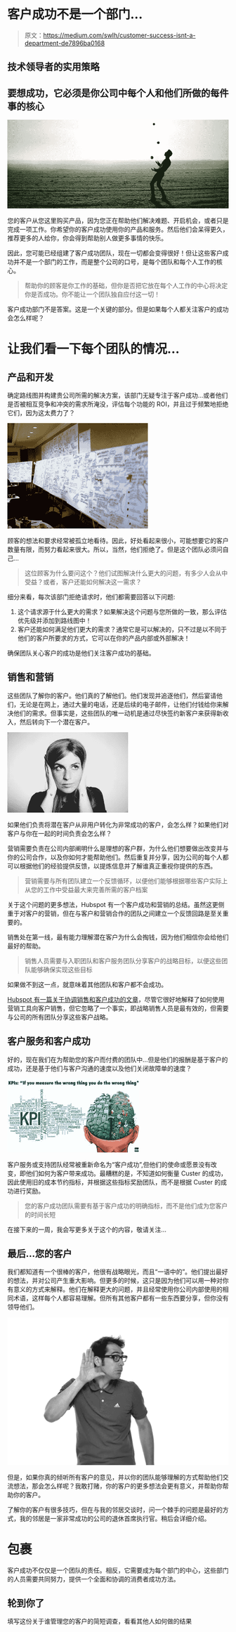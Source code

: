 # 客户成功不是一个部门...

> 原文：<https://medium.com/swlh/customer-success-isnt-a-department-de7896ba0168>

## 技术领导者的实用策略

## 要想成功，它必须是你公司中每个人和他们所做的每件事的核心

![](img/eebf8ade23238b56449d95f215782bc9.png)

您的客户从您这里购买产品，因为您正在帮助他们解决难题、开启机会，或者只是完成一项工作。你希望你的客户成功使用你的产品和服务。然后他们会呆得更久，推荐更多的人给你，你会得到帮助别人做更多事情的快乐。

因此，您可能已经组建了客户成功团队，现在一切都会变得很好！但让这些客户成功并不是一个部门的工作，而是整个公司的口号，是每个团队和每个人工作的核心。

> 帮助你的顾客是你工作的基础，但你是否把它放在每个人工作的中心将决定你是否成功。你不能让一个团队独自应付这一切！

客户成功部门不是答案。这是一个关键的部分。但是如果每个人都关注客户的成功会怎么样呢？

# 让我们看一下每个团队的情况…

## 产品和开发

确定路线图并构建贵公司所需的解决方案，该部门无疑专注于客户成功…或者他们是否被相互竞争和冲突的需求所淹没，评估每个功能的 ROI，并且过于频繁地拒绝它们，因为这太费力了？

![](img/c6da1ee0400218b221f29bb344960fd3.png)

顾客的想法和要求经常被孤立地看待。因此，好处看起来很小，可能想要它的客户数量有限，而努力看起来很大。所以，当然，他们拒绝了。但是这个团队必须问自己…

> 这位顾客为什么要问这个？他们试图解决什么更大的问题，有多少人会从中受益？或者，客户还能如何解决这一需求？

细分来看，每次该部门拒绝请求时，他们都需要回答以下问题:

1.  这个请求源于什么更大的需求？如果解决这个问题与您所做的一致，那么评估优先级并添加到路线图中！
2.  客户还能如何满足他们更大的需求？通常它是可以解决的，只不过是以不同于他们的客户所要求的方式，它可以在你的产品内部或外部解决！

确保团队关心客户的成功是他们关注客户成功的基础。

## 销售和营销

这些团队了解你的客户。他们真的了解他们。他们发现并追逐他们，然后宴请他们，无论是在网上，通过大量的电话，还是后续的电子邮件，让他们付钱给你来解决他们的需求。但事实是，这些团队的唯一动机是通过尽快签约新客户来获得新收入，然后转向下一个潜在客户。

![](img/85f242bf44dee4c316bf661d5d7b1496.png)

如果他们负责将潜在客户从非用户转化为非常成功的客户，会怎么样？如果他们对客户与你在一起的时间负责会怎么样？

营销需要负责在公司内部阐明什么是理想的客户群，为什么他们想要做出改变并与你的公司合作，以及你如何才能帮助他们。然后重复并分享，因为公司的每个人都可以根据他们的经验提供反馈，以提炼信息并了解谁真正重视你提供的东西。

> 营销需要与所有团队建立一个反馈循环，以便他们能够根据哪些客户实际上从您的工作中受益最大来完善所需的客户档案

关于这个问题的更多想法，Hubspot 有一个客户成功和营销的总结。虽然这更侧重于对客户的营销，但在与客户和营销合作的团队之间建立一个反馈回路是至关重要的。

销售处在第一线，最有能力理解潜在客户为什么会掏钱，因为他们相信你会给他们最好的帮助。

> 销售人员需要与入职团队和客户服务团队分享客户的战略目标，以便这些团队能够确保实现这些目标

如果做不到这一点，就意味着其他团队和客户都不会成功。

[Hubspot 有一篇关于协调销售和客户成功的文章](https://blog.hubspot.com/service/sales-and-customer-success-alignment)，尽管它很好地解释了如何使用营销工具向客户销售，但它忽略了一个事实，即战略销售人员是最有效的，但需要与公司的所有团队分享这些客户战略。

## 客户服务和客户成功

好的，现在我们在为帮助您的客户而付费的团队中…但是他们的报酬是基于客户的成功，还是基于他们与客户沟通的速度以及他们关闭故障单的速度？

![](img/f259d3c716db38e928a6d6d99144d6a0.png)

客户服务或支持团队经常被重新命名为“客户成功”,但他们的使命或愿景没有改变，即他们如何为客户带来成功。最糟糕的是，不知道如何衡量 Custer 的成功，因此使用旧的成本节约指标，并根据这些指标奖励团队，而不是根据 Custer 的成功进行奖励。

> 您的客户成功团队需要有基于客户成功的明确指标，而不是他们成为您客户的时间长短

在接下来的一周，我会写更多关于这个的内容，敬请关注…

## 最后…您的客户

我们都知道有一个很棒的客户，他很有战略眼光，而且“一语中的”。他们提出最好的想法，并对公司产生重大影响。但更多的时候，这只是因为他们可以用一种对你有意义的方式来解释。他们在解释更大的问题，并且经常使用你公司内部使用的相同术语，这样每个人都容易理解。但所有其他客户都有一些东西要分享，但你没有领导他们。

![](img/c80bc400d60fb71e11b706e68ec98935.png)

但是，如果你真的倾听所有客户的意见，并以你的团队能够理解的方式帮助他们交流想法，那会怎么样呢？我敢打赌，你的客户的更多想法会更有意义，并帮助你帮助你的客户。

了解你的客户有很多技巧，但在与我的邻居交谈时，问一个棘手的问题是最好的方式，我的邻居是一家非常成功的公司的退休首席执行官。稍后会详细介绍。

# 包裹

客户成功不仅仅是一个团队的责任。相反，它需要成为每个部门的中心，这些部门的人员需要共同努力，提供一个全面和协调的消费者成功方法。

## 轮到你了

填写这份关于谁管理您的客户的简短调查，看看其他人如何做的结果